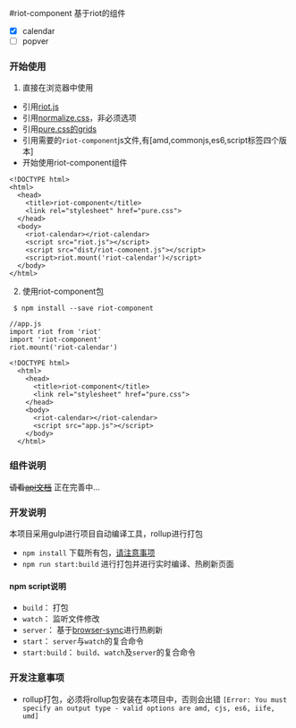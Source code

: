 #riot-component
基于riot的组件
- [x] calendar
- [ ] popver

### 开始使用

1. 直接在浏览器中使用

  - 引用[riot.js](http://riotjs.com/)
  - 引用[normalize.css](http://necolas.github.io/normalize.css/)，非必须选项
  - 引用[pure.css的grids](http://purecss.io/grids/)
  - 引用需要的`riot-component`js文件,有[amd,commonjs,es6,script标签四个版本]
  - 开始使用riot-component组件

  ```
  <!DOCTYPE html>
  <html>
    <head>
      <title>riot-component</title>
      <link rel="stylesheet" href="pure.css">
    </head>
    <body>
      <riot-calendar></riot-calendar>
      <script src="riot.js"></script>
      <script src="dist/riot-comonent.js"></script>
      <script>riot.mount('riot-calendar')</script>
    </body>
  </html>
  ```
2. 使用riot-component包

  ` $ npm install --save riot-component`

  ```
  //app.js
  import riot from 'riot'
  import 'riot-component'
  riot.mount('riot-calendar')

  ```

  ```
  <!DOCTYPE html>
    <html>
      <head>
        <title>riot-component</title>
        <link rel="stylesheet" href="pure.css">
      </head>
      <body>
        <riot-calendar></riot-calendar>
        <script src="app.js"></script>
      </body>
    </html>
  ```

### 组件说明
~~请看[api文档](https://github.com/fsy0718/riot-component)~~ 正在完善中...

### 开发说明
本项目采用gulp进行项目自动编译工具，rollup进行打包
- `npm install` 下载所有包，[请注意事项](#warning)
- `npm run start:build`  进行打包并进行实时编译、热刷新页面
#### npm script说明
- `build`： 打包
- `watch`： 监听文件修改
- `server`： 基于[browser-sync](https://www.browsersync.io/)进行热刷新
- `start`： `server`与`watch`的复合命令
- `start:build`： `build`、`watch`及`server`的复合命令


### 开发注意事项
<a name="warning"></a>
- rollup打包，必须将rollup包安装在本项目中，否则会出错  `[Error: You must specify an output type - valid options are amd, cjs, es6, iife, umd]`